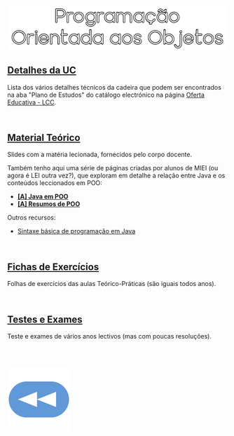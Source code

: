 <p align="center">
  <img src="https://raw.githubusercontent.com/David81820/Recursos-LCC/main/2ano/2sem/POO/poo.png">
</p>

## [Detalhes da UC](Info.md)
Lista dos vários detalhes técnicos da cadeira que podem ser encontrados na aba "Plano de Estudos" do catálogo electrónico na página [Oferta Educativa - LCC](https://www.uminho.pt/PT/ensino/oferta-educativa/_layouts/15/UMinho.PortalUM.UI/Pages/CatalogoCursoDetail.aspx?itemId=3851&catId=12).

<br>

## [Material Teórico](slides/README.md)
Slides com a matéria lecionada, fornecidos pelo corpo docente.

Também tenho aqui uma série de páginas criadas por alunos de MIEI (ou agora é LEI outra vez?), que exploram em detalhe a relação entre Java e os conteúdos leccionados em POO:

* [**[A] Java em POO**](POO-Java/README.md)
* [**[A] Resumos de POO**](ResumosPOO.pdf)

Outros recursos:
* [Sintaxe básica de programação em Java](http://rigaux.org/language-study/syntax-across-languages-per-language/Java.html)

<br>

## [Fichas de Exercícios](fichas/README.md)
Folhas de exercícios das aulas Teórico-Práticas (são iguais todos anos).

<br>

## [Testes e Exames](testes/README.md)
Teste e exames de vários anos lectivos (mas com poucas resoluções).

<br><br>

[![retroceder](https://raw.githubusercontent.com/David81820/Recursos-LCC/main/Rewind.png)](https://david81820.github.io/Recursos-LCC/2ano)
